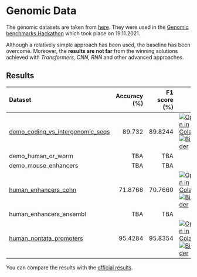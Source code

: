 # Genomic Data

The genomic datasets are taken from [here](https://github.com/ML-Bioinfo-CEITEC/genomic_benchmarks). 
They were used in the [Genomic benchmarks Hackathon](https://sites.google.com/view/genomichackaton) which took place on 19.11.2021.

Although a relatively simple approach has been used, the baseline has been overcome.
Moreover, the **results are not far** from the winning solutions achieved with _Transformers, CNN, RNN_ and other advanced approaches.

## Results
| Dataset                          | Accuracy (%) | F1 score (%) |  |
|:---------------------------------|-------------:|-------------:|-----|
| [demo_coding_vs_intergenomic_seqs](DemoCodingVsIntergenomicSeqs.ipynb) |    89.732 |     89.8244 | [![Open in Colab](https://colab.research.google.com/assets/colab-badge.svg)](https://colab.research.google.com/github/MIR-MU/seqrep/blob/main/examples/genomic_data/DemoCodingVsIntergenomicSeqs.ipynb) [![Binder](https://mybinder.org/badge_logo.svg)](https://mybinder.org/v2/gh/MIR-MU/seqrep/main?labpath=examples%2Fgenomic_data%2FDemoCodingVsIntergenomicSeqs.ipynb) |
| demo_human_or_worm               |         TBA |         TBA |
| demo_mouse_enhancers             |         TBA |         TBA |
| [human_enhancers_cohn](HumanEnhancersCohn.ipynb)             |      71.8768 |      70.7660 | [![Open in Colab](https://colab.research.google.com/assets/colab-badge.svg)](https://colab.research.google.com/github/MIR-MU/seqrep/blob/main/examples/genomic_data/HumanEnhancersCohn.ipynb) [![Binder](https://mybinder.org/badge_logo.svg)](https://mybinder.org/v2/gh/MIR-MU/seqrep/main?labpath=examples%2Fgenomic_data%2FHumanEnhancersCohn.ipynb) |
| human_enhancers_ensembl          |         TBA |         TBA |
| [human_nontata_promoters](HumanNontataPromoters.ipynb)          |    95.4284 |    95.8354 | [![Open in Colab](https://colab.research.google.com/assets/colab-badge.svg)](https://colab.research.google.com/github/MIR-MU/seqrep/blob/main/examples/genomic_data/HumanNontataPromoters.ipynb) [![Binder](https://mybinder.org/badge_logo.svg)](https://mybinder.org/v2/gh/MIR-MU/seqrep/main?labpath=examples%2Fgenomic_data%2FHumanNontataPromoters.ipynb) |

You can compare the results with the [official results](https://github.com/ML-Bioinfo-CEITEC/genomic_benchmarks/tree/main/experiments#results).
